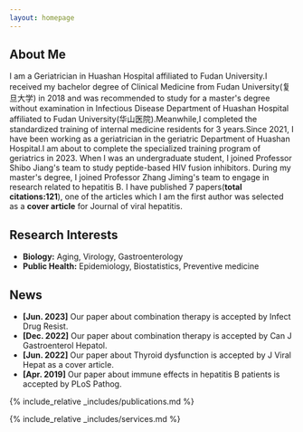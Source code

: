 ```yaml
---
layout: homepage
---
```


## About Me

I am a Geriatrician in Huashan Hospital affiliated to Fudan University.I received my bachelor degree of Clinical Medicine from Fudan University(复旦大学) in 2018 and was recommended to study for a master's degree without examination in Infectious Disease Department of Huashan Hospital affiliated to Fudan University(华山医院).Meanwhile,I completed the standardized training of internal medicine residents for 3 years.Since 2021, I have been working as a geriatrician in the geriatric Department of Huashan Hospital.I am about to complete the specialized training program of geriatrics in 2023.
When I was an undergraduate student, I joined Professor Shibo Jiang's team to study peptide-based HIV fusion inhibitors. During my master's degree, I joined Professor Zhang Jiming's team to engage in research related to hepatitis B. I have published 7 papers(**total citations:121**), one of the articles which I am the first author was selected as a **cover article** for Journal of viral hepatitis.

## Research Interests

- **Biology:** Aging, Virology, Gastroenterology
- **Public Health:** Epidemiology, Biostatistics, Preventive medicine

## News

- **[Jun. 2023]** Our paper about combination therapy is accepted by Infect Drug Resist.
- **[Dec. 2022]** Our paper about combination therapy is accepted by Can J Gastroenterol Hepatol.
- **[Jun. 2022]** Our paper about Thyroid dysfunction is accepted by J Viral Hepat as a cover article.
- **[Apr. 2019]** Our paper about immune effects in hepatitis B patients is accepted by PLoS Pathog.

{% include_relative _includes/publications.md %}

{% include_relative _includes/services.md %}

